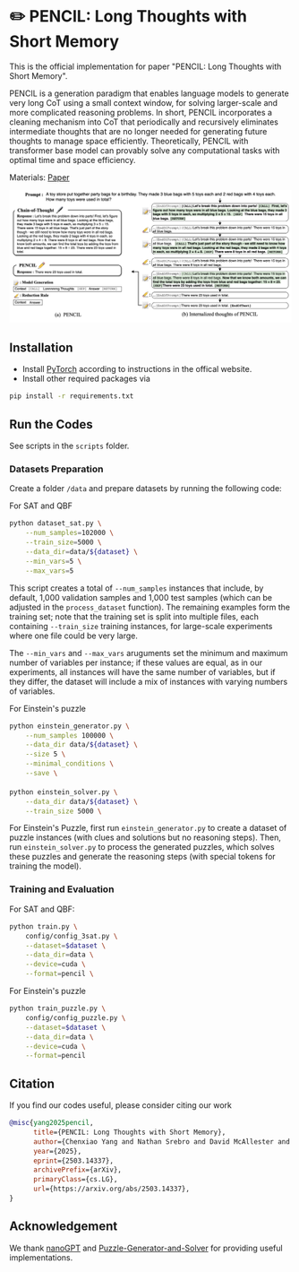 # ✏️ PENCIL: Long Thoughts with Short Memory

This is the official implementation for paper "PENCIL: Long Thoughts with Short Memory". 

PENCIL is a generation paradigm that enables language models to generate very long CoT using a small context window, for solving larger-scale and more complicated reasoning problems. In short, PENCIL incorporates a cleaning mechanism into CoT that periodically and recursively eliminates intermediate thoughts that are no longer needed for generating future thoughts to manage space efficiently. Theoretically, PENCIL with transformer base model can provably solve any computational tasks with optimal time and space efficiency.

Materials: 
[Paper](https://arxiv.org/pdf/2212.09034.pdf)

<img width="900" src="assets/pencil.png">

## Installation

- Install [PyTorch](https://pytorch.org) according to instructions in the offical website.
- Install other required packages via

```bash
pip install -r requirements.txt
```

## Run the Codes

See scripts in the `scripts` folder.

### Datasets Preparation

Create a folder `/data` and prepare datasets by running the following code:

For SAT and QBF

```bash
python dataset_sat.py \
    --num_samples=102000 \
    --train_size=5000 \
    --data_dir=data/${dataset} \
    --min_vars=5 \
    --max_vars=5
```

This script creates a total of `--num_samples` instances that include, by default, 1,000 validation samples and 1,000 test samples (which can be adjusted in the `process_dataset` function). The remaining examples form the training set; note that the training set is split into multiple files, each containing `--train_size` training instances, for large-scale experiments where one file could be very large. 

The `--min_vars` and `--max_vars` aruguments set the minimum and maximum number of variables per instance; if these values are equal, as in our experiments, all instances will have the same number of variables, but if they differ, the dataset will include a mix of instances with varying numbers of variables. 

For Einstein's puzzle

```bash
python einstein_generator.py \
    --num_samples 100000 \
    --data_dir data/${dataset} \
    --size 5 \
    --minimal_conditions \
    --save \

python einstein_solver.py \
    --data_dir data/${dataset} \
    --train_size 5000 \
```

For Einstein's Puzzle, first run `einstein_generator.py` to create a dataset of puzzle instances (with clues and solutions but no reasoning steps). Then, run `einstein_solver.py` to process the generated puzzles, which solves these puzzles and generate the reasoning steps (with special tokens for training the model). 

### Training and Evaluation

For SAT and QBF:

```bash
python train.py \
    config/config_3sat.py \
    --dataset=$dataset \
    --data_dir=data \
    --device=cuda \
    --format=pencil \
```

For Einstein's puzzle

```bash
python train_puzzle.py \
    config/config_puzzle.py \
    --dataset=$dataset \
    --data_dir=data \
    --device=cuda \
    --format=pencil
```

## Citation

If you find our codes useful, please consider citing our work

```bibtex
@misc{yang2025pencil,
      title={PENCIL: Long Thoughts with Short Memory}, 
      author={Chenxiao Yang and Nathan Srebro and David McAllester and Zhiyuan Li},
      year={2025},
      eprint={2503.14337},
      archivePrefix={arXiv},
      primaryClass={cs.LG},
      url={https://arxiv.org/abs/2503.14337}, 
}
```

## Acknowledgement

We thank [nanoGPT](https://github.com/karpathy/nanoGPT) and [Puzzle-Generator-and-Solver](https://github.com/quint-t/Puzzle-Generator-and-Solver) for providing useful implementations.